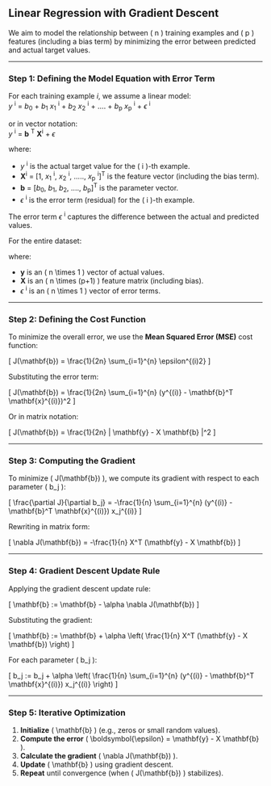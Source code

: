 ## **Linear Regression with Gradient Descent**

We aim to model the relationship between \( n \) training examples and \( p \) features (including a bias term) by minimizing the error between predicted and actual target values.

---

### **Step 1: Defining the Model Equation with Error Term**
For each training example *i*, we assume a linear model:  
*y* <sup>i</sup> = *b*<sub>0</sub> + *b*<sub>1</sub> *x*<sub>1</sub> <sup>i</sup> + *b*<sub>2</sub> *x*<sub>2</sub> <sup>i</sup> + .... + *b*<sub>p</sub> *x*<sub>p</sub> <sup>i</sup> + $\epsilon$ <sup>i</sup>

or in vector notation:  
*y* <sup>i</sup> = **b** <sup>T</sup> **X**<sup>i</sup> + $\epsilon$


where:
- *y* <sup>i</sup> is the actual target value for the \( i \)-th example.
- **X**<sup>i</sup> = [1, *x*<sub>1</sub> <sup>i</sup>, *x*<sub>2</sub> <sup>i</sup>, ....., *x*<sub>p</sub> <sup>i</sup>]<sup>T</sup> is the feature vector (including the bias term).
- **b** = [*b*<sub>0</sub>, *b*<sub>1</sub>, *b*<sub>2</sub>, ...., *b*<sub>p</sub>]<sup>T</sup> is the parameter vector.
- $\epsilon$ <sup>i</sup> is the error term (residual) for the \( i \)-th example.

The error term $\epsilon$ <sup>i</sup> captures the difference between the actual and predicted values.


For the entire dataset:

where:
- **y** is an \( n \times 1 \) vector of actual values.
- **X** is an \( n \times (p+1) \) feature matrix (including bias).
- $\epsilon$ <sup>i</sup> is an \( n \times 1 \) vector of error terms.
---

### **Step 2: Defining the Cost Function**
To minimize the overall error, we use the **Mean Squared Error (MSE)** cost function:

\[
J(\mathbf{b}) = \frac{1}{2n} \sum_{i=1}^{n} \epsilon^{(i)2}
\]

Substituting the error term:

\[
J(\mathbf{b}) = \frac{1}{2n} \sum_{i=1}^{n} (y^{(i)} - \mathbf{b}^T \mathbf{x}^{(i)})^2
\]

Or in matrix notation:

\[
J(\mathbf{b}) = \frac{1}{2n} \| \mathbf{y} - X \mathbf{b} \|^2
\]

---

### **Step 3: Computing the Gradient**
To minimize \( J(\mathbf{b}) \), we compute its gradient with respect to each parameter \( b_j \):

\[
\frac{\partial J}{\partial b_j} = -\frac{1}{n} \sum_{i=1}^{n} (y^{(i)} - \mathbf{b}^T \mathbf{x}^{(i)}) x_j^{(i)}
\]

Rewriting in matrix form:

\[
\nabla J(\mathbf{b}) = -\frac{1}{n} X^T (\mathbf{y} - X \mathbf{b})
\]

---

### **Step 4: Gradient Descent Update Rule**
Applying the gradient descent update rule:

\[
\mathbf{b} := \mathbf{b} - \alpha \nabla J(\mathbf{b})
\]

Substituting the gradient:

\[
\mathbf{b} := \mathbf{b} + \alpha \left( \frac{1}{n} X^T (\mathbf{y} - X \mathbf{b}) \right)
\]

For each parameter \( b_j \):

\[
b_j := b_j + \alpha \left( \frac{1}{n} \sum_{i=1}^{n} (y^{(i)} - \mathbf{b}^T \mathbf{x}^{(i)}) x_j^{(i)} \right)
\]

---

### **Step 5: Iterative Optimization**
1. **Initialize** \( \mathbf{b} \) (e.g., zeros or small random values).
2. **Compute the error** \( \boldsymbol{\epsilon} = \mathbf{y} - X \mathbf{b} \).
3. **Calculate the gradient** \( \nabla J(\mathbf{b}) \).
4. **Update** \( \mathbf{b} \) using gradient descent.
5. **Repeat** until convergence (when \( J(\mathbf{b}) \) stabilizes).
